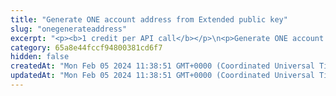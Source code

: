 ```yaml
---
title: "Generate ONE account address from Extended public key"
slug: "onegenerateaddress"
excerpt: "<p><b>1 credit per API call</b></p>\n<p>Generate ONE account deposit address from Extended public key. Deposit address is generated for the specific index - each extended public key can generate\nup to 2^31 addresses starting from index 0 until 2^31.</p>"
category: 65a8e44fccf94800381cd6f7
hidden: false
createdAt: "Mon Feb 05 2024 11:38:51 GMT+0000 (Coordinated Universal Time)"
updatedAt: "Mon Feb 05 2024 11:38:51 GMT+0000 (Coordinated Universal Time)"
---
```

